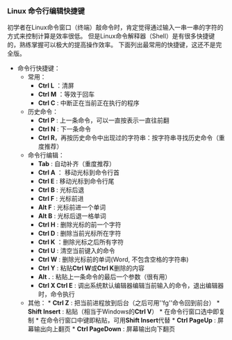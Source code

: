 ###  Linux 命令行编辑快捷键
 
初学者在Linux命令窗口（终端）敲命令时，肯定觉得通过输入一串一串的字符的方式来控制计算是效率很低。
但是Linux命令解释器（Shell）是有很多快捷键的，熟练掌握可以极大的提高操作效率。
下面列出最常用的快捷键，这还不是完全版。

* 命令行快捷键：
    * 常用：
      * **Ctrl L** ：清屏
      * **Ctrl M** ：等效于回车
      * **Ctrl C** : 中断正在当前正在执行的程序
    * 历史命令：
      * **Ctrl P** : 上一条命令，可以一直按表示一直往前翻
      * **Ctrl N** : 下一条命令
      * **Ctrl R**，再按历史命令中出现过的字符串：按字符串寻找历史命令（重度推荐）
    * 命令行编辑：
      * **Tab** : 自动补齐（重度推荐）
      * **Ctrl A** ： 移动光标到命令行首
      * **Ctrl E** :  移动光标到命令行尾
      * **Ctrl B** :  光标后退
      * **Ctrl F** : 光标前进
      * **Alt F**  : 光标前进一个单词
      * **Alt B**  : 光标后退一格单词
      * **Ctrl H** : 删除光标的前一个字符
      * **Ctrl D** : 删除当前光标所在字符
      * **Ctrl K** ：删除光标之后所有字符
      * **Ctrl U** : 清空当前键入的命令
      * **Ctrl W** : 删除光标前的单词(Word, 不包含空格的字符串)
      * **Ctrl Y** : 粘贴**Ctrl W**或**Ctrl K**删除的内容
      * **Alt .**  : 粘贴上一条命令的最后一个参数（很有用）
      * **Ctrl X Ctrl E** : 调出系统默认编辑器编辑当前输入的命令，退出编辑器时，命令执行
     * 其他：
      * **Ctrl Z** : 把当前进程放到后台（之后可用''fg''命令回到前台） 
      * **Shift Insert** : 粘贴（相当于Windows的**Ctrl V**）
      * 在命令行窗口选中即复制
      * 在命令行窗口中键即粘贴，可用**Shift Insert**代替
      * **Ctrl PageUp** : 屏幕输出向上翻页
      * **Ctrl PageDown** : 屏幕输出向下翻页